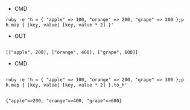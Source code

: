 
- CMD

```
ruby -e 'h = { "apple" => 100, "orange" => 200, "grape" => 300 };p h.map { |key, value| [key, value * 2] }'
```

- OUT

```

[["apple", 200], ["orange", 400], ["grape", 600]]

```


- CMD


```

ruby -e 'h = { "apple" => 100, "orange" => 200, "grape" => 300 };p h.map { |key, value| [key, value * 2] }.to_h'

```

```

{"apple"=>200, "orange"=>400, "grape"=>600}

```
